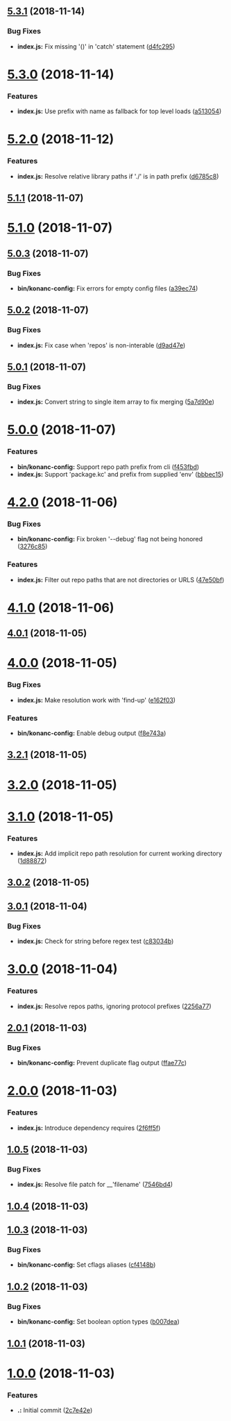 <a name="5.3.1"></a>
## [5.3.1](https://github.com/datkt/konanc-config/compare/5.3.0...5.3.1) (2018-11-14)


### Bug Fixes

* **index.js:** Fix missing '()' in 'catch' statement ([d4fc295](https://github.com/datkt/konanc-config/commit/d4fc295))



<a name="5.3.0"></a>
# [5.3.0](https://github.com/datkt/konanc-config/compare/5.2.0...5.3.0) (2018-11-14)


### Features

* **index.js:** Use prefix with name as fallback for top level loads ([a513054](https://github.com/datkt/konanc-config/commit/a513054))



<a name="5.2.0"></a>
# [5.2.0](https://github.com/datkt/konanc-config/compare/5.1.1...5.2.0) (2018-11-12)


### Features

* **index.js:** Resolve relative library paths if './' is in path prefix ([d6785c8](https://github.com/datkt/konanc-config/commit/d6785c8))



<a name="5.1.1"></a>
## [5.1.1](https://github.com/datkt/konanc-config/compare/5.1.0...5.1.1) (2018-11-07)



<a name="5.1.0"></a>
# [5.1.0](https://github.com/datkt/konanc-config/compare/5.0.3...5.1.0) (2018-11-07)



<a name="5.0.3"></a>
## [5.0.3](https://github.com/datkt/konanc-config/compare/5.0.2...5.0.3) (2018-11-07)


### Bug Fixes

* **bin/konanc-config:** Fix errors for empty config files ([a39ec74](https://github.com/datkt/konanc-config/commit/a39ec74))



<a name="5.0.2"></a>
## [5.0.2](https://github.com/datkt/konanc-config/compare/5.0.1...5.0.2) (2018-11-07)


### Bug Fixes

* **index.js:** Fix case when 'repos' is non-interable ([d9ad47e](https://github.com/datkt/konanc-config/commit/d9ad47e))



<a name="5.0.1"></a>
## [5.0.1](https://github.com/datkt/konanc-config/compare/5.0.0...5.0.1) (2018-11-07)


### Bug Fixes

* **index.js:** Convert string to single item array to fix merging ([5a7d90e](https://github.com/datkt/konanc-config/commit/5a7d90e))



<a name="5.0.0"></a>
# [5.0.0](https://github.com/datkt/konanc-config/compare/4.2.0...5.0.0) (2018-11-07)


### Features

* **bin/konanc-config:** Support repo path prefix from cli ([f453fbd](https://github.com/datkt/konanc-config/commit/f453fbd))
* **index.js:** Support 'package.kc' and prefix from supplied 'env' ([bbbec15](https://github.com/datkt/konanc-config/commit/bbbec15))



<a name="4.2.0"></a>
# [4.2.0](https://github.com/datkt/konanc-config/compare/4.1.0...4.2.0) (2018-11-06)


### Bug Fixes

* **bin/konanc-config:** Fix broken '--debug' flag not being honored ([3276c85](https://github.com/datkt/konanc-config/commit/3276c85))


### Features

* **index.js:** Filter out repo paths that are not directories or URLS ([47e50bf](https://github.com/datkt/konanc-config/commit/47e50bf))



<a name="4.1.0"></a>
# [4.1.0](https://github.com/datkt/konanc-config/compare/4.0.1...4.1.0) (2018-11-06)



<a name="4.0.1"></a>
## [4.0.1](https://github.com/datkt/konanc-config/compare/4.0.0...4.0.1) (2018-11-05)



<a name="4.0.0"></a>
# [4.0.0](https://github.com/datkt/konanc-config/compare/3.2.1...4.0.0) (2018-11-05)


### Bug Fixes

* **index.js:** Make resolution work with 'find-up' ([e162f03](https://github.com/datkt/konanc-config/commit/e162f03))


### Features

* **bin/konanc-config:** Enable debug output ([f8e743a](https://github.com/datkt/konanc-config/commit/f8e743a))



<a name="3.2.1"></a>
## [3.2.1](https://github.com/datkt/konanc-config/compare/3.2.0...3.2.1) (2018-11-05)



<a name="3.2.0"></a>
# [3.2.0](https://github.com/datkt/konanc-config/compare/3.1.0...3.2.0) (2018-11-05)



<a name="3.1.0"></a>
# [3.1.0](https://github.com/datkt/konanc-config/compare/3.0.2...3.1.0) (2018-11-05)


### Features

* **index.js:** Add implicit repo path resolution for current working directory ([1d88872](https://github.com/datkt/konanc-config/commit/1d88872))



<a name="3.0.2"></a>
## [3.0.2](https://github.com/datkt/konanc-config/compare/3.0.1...3.0.2) (2018-11-05)



<a name="3.0.1"></a>
## [3.0.1](https://github.com/datkt/konanc-config/compare/3.0.0...3.0.1) (2018-11-04)


### Bug Fixes

* **index.js:** Check for string before regex test ([c83034b](https://github.com/datkt/konanc-config/commit/c83034b))



<a name="3.0.0"></a>
# [3.0.0](https://github.com/datkt/konanc-config/compare/2.0.1...3.0.0) (2018-11-04)


### Features

* **index.js:** Resolve repos paths, ignoring protocol prefixes ([2256a77](https://github.com/datkt/konanc-config/commit/2256a77))



<a name="2.0.1"></a>
## [2.0.1](https://github.com/datkt/konanc-config/compare/2.0.0...2.0.1) (2018-11-03)


### Bug Fixes

* **bin/konanc-config:** Prevent duplicate flag output ([ffae77c](https://github.com/datkt/konanc-config/commit/ffae77c))



<a name="2.0.0"></a>
# [2.0.0](https://github.com/datkt/konanc-config/compare/1.0.5...2.0.0) (2018-11-03)


### Features

* **index.js:** Introduce dependency requires ([2f6ff5f](https://github.com/datkt/konanc-config/commit/2f6ff5f))



<a name="1.0.5"></a>
## [1.0.5](https://github.com/datkt/konanc-config/compare/1.0.4...1.0.5) (2018-11-03)


### Bug Fixes

* **index.js:** Resolve file patch for __'filename' ([7546bd4](https://github.com/datkt/konanc-config/commit/7546bd4))



<a name="1.0.4"></a>
## [1.0.4](https://github.com/datkt/konanc-config/compare/1.0.3...1.0.4) (2018-11-03)



<a name="1.0.3"></a>
## [1.0.3](https://github.com/datkt/konanc-config/compare/1.0.2...1.0.3) (2018-11-03)


### Bug Fixes

* **bin/konanc-config:** Set cflags aliases ([cf4148b](https://github.com/datkt/konanc-config/commit/cf4148b))



<a name="1.0.2"></a>
## [1.0.2](https://github.com/datkt/konanc-config/compare/1.0.1...1.0.2) (2018-11-03)


### Bug Fixes

* **bin/konanc-config:** Set boolean option types ([b007dea](https://github.com/datkt/konanc-config/commit/b007dea))



<a name="1.0.1"></a>
## [1.0.1](https://github.com/datkt/konanc-config/compare/1.0.0...1.0.1) (2018-11-03)



<a name="1.0.0"></a>
# [1.0.0](https://github.com/datkt/konanc-config/compare/2c7e42e...1.0.0) (2018-11-03)


### Features

* **.:** Initial commit ([2c7e42e](https://github.com/datkt/konanc-config/commit/2c7e42e))



